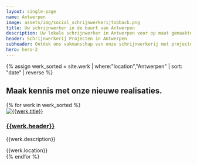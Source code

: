 ```yaml
---
layout: single-page
name: Antwerpen
image: assets/img/social_schrijnwerkerijtobback.png
title: Uw schrijnwerker in de buurt van Antwerpen
description: Uw lokale schrijnwerker in Antwerpen voor op maat gemaakte houten constructies. Kwaliteit en vakmanschap in elk project
header: Schrijnwerkerij Projecten in Antwerpen
subheader: Ontdek ons vakmanschap van onze schrijnwerkerij met projecten in de regio Antwerpen.
hero: hero-2
---
```


{% assign werk_sorted = site.werk | where:"location","Antwerpen" | sort: "date" | reverse %}

<section id="section-regio">
  <div class="container mt-5">
  <div class="row">
      <div class="col-md-12">
        <h2>Maak kennis met onze nieuwe realisaties.</h2>
      </div>
    </div>
    <div class="row">
      {% for werk in werk_sorted %}
        <div class="col-xs-12 col-md-6 col-lg-3 mt-5">
            <div class="card rounded-lg shadow-sm">
              <a href="{{werk.url}}" class="card-link"><img class="card-img-top" src="{{site.url}}/{{werk.img_thumb}}" alt="{{werk.title}}"></a>
              <div class="card-body">
                <a href="{{werk.url}}" class="card-link"><h3 class="card-title">{{werk.header}}</h3></a>
                <p class="card-text">{{werk.description}}</p>
                <div><i class="fa-solid fa-location-dot"></i><span class="werk-meta"> {{werk.location}}</span></div>
              </div>
            </div>
          </div>
      {% endfor %}
    </div>
  </div>
</section>
